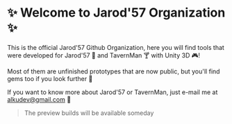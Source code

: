 # ✨ Welcome to Jarod'57 Organization ✨  

This is the official Jarod'57 Github Organization, here you will find tools that were developed for Jarod'57 🌴 and TavernMan 🍸 with Unity 3D 🎮!  

Most of them are unfinished prototypes that are now public, but you'll find gems too if you look further 🔭  

If you want to know more about Jarod'57 or TavernMan, just e-mail me at alkudev@gmail.com 🐧

  

> The preview builds will be available someday
